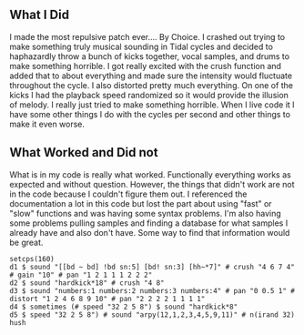 ## What I Did

I made the most repulsive patch ever.... By Choice.
I crashed out trying to make something truly musical sounding in Tidal cycles and decided to haphazardly throw a bunch of kicks together, vocal samples, and drums to make something horrible. I got really excited with the crush function and added that to about everything and made sure the intensity would fluctuate throughout the cycle. I also distorted pretty much everything. On one of the kicks I had the playback speed randomized so it would provide the illusion of melody. I really just tried to make something horrible. When I live code it I have some other things I do with the cycles per second and other things to make it even worse.

## What Worked and Did not

What is in my code is really what worked. Functionally everything works as expected and without question. However, the things that didn't work are not in the code because I couldn't figure them out. I referenced the documentation a lot in this code but lost the part about using "fast" or "slow" functions and was having some syntax problems. I'm also having some problems pulling samples and finding a database for what samples I already have and also don't have. Some way to find that information would be great.

```
setcps(160)
d1 $ sound "[[bd ~ bd] !bd sn:5] [bd! sn:3] [hh~*7]" # crush "4 6 7 4" # gain "10" # pan "1 2 1 1 1 2 2 2"
d2 $ sound "hardkick*18" # crush "4 8"
d3 $ sound "numbers:1 numbers:2 numbers:3 numbers:4" # pan "0 0.5 1" # distort "1 2 4 6 8 9 10" # pan "2 2 2 2 1 1 1 1"
d4 $ sometimes (# speed "32 2 5 8") $ sound "hardkick*8"
d5 $ speed "32 2 5 8") # sound "arpy(12,1,2,3,4,5,9,11)" # n(irand 32)
hush
```
